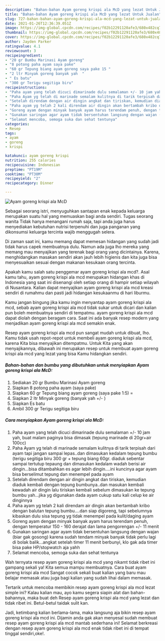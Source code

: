 ```yaml
---
description: "Bahan-bahan Ayam goreng krispi ala McD yang lezat Untuk Jualan"
title: "Bahan-bahan Ayam goreng krispi ala McD yang lezat Untuk Jualan"
slug: 727-bahan-bahan-ayam-goreng-krispi-ala-mcd-yang-lezat-untuk-jualan
date: 2021-01-26T12:36:39.051Z
image: https://img-global.cpcdn.com/recipes/f02b12291120afe3/680x482cq70/ayam-goreng-krispi-ala-mcd-foto-resep-utama.jpg
thumbnail: https://img-global.cpcdn.com/recipes/f02b12291120afe3/680x482cq70/ayam-goreng-krispi-ala-mcd-foto-resep-utama.jpg
cover: https://img-global.cpcdn.com/recipes/f02b12291120afe3/680x482cq70/ayam-goreng-krispi-ala-mcd-foto-resep-utama.jpg
author: Jayden Parker
ratingvalue: 4.1
reviewcount: 3
recipeingredient:
- "20 gr Bumbu Marinasi Ayam goreng"
- "8 potong paha ayam saya pake"
- "60 gr Tepung biang ayam goreng saya pake 15 "
- "2 ltr Minyak goreng banyak yah  "
- " Es batu"
- "300 gr Terigu segitiga biru"
recipeinstructions:
- "Paha ayam yang telah dicuci dimarinade dulu semalaman +/- 10 jam yah, buat malam paginya bisa dimasak (tepung marinade di 20gr+air 100cc)"
- "Paha Ayam yg telah di marinade semalam kulitnya di tarik terpisah dari ayam tapi jangan sampai lepas..dan dimasukan kedalam tepung bumbu (terigu segitiga biru 300 gr + tepung biang 60gr. diaduk sebentar sampai tertutup tepaung dan dimasukan kedalam wadah berisi air dingin...bisa ditambahkan es agar lebih dingin....ini kuncinya agar ayam bisa berselimut tepung dan menempel pada ayam"
- "Setelah direndam dengan air dingin angkat dan tiriskan, kemudian diaduk kembali dengan tepung bumbunya..dan masukan kembali kewadah air dingin lalu tiriskan kembali sebelum dimasukan ke tepung bumbu yah...jika yg digunakan dada ayam cukup satu kali celup ke air dinginnya"
- "Paha ayam yg telah 2 kali direndam air dingin akan bertambah kribo dengan balutan tepung bumbu....dan siap digoreng, tapi sebelumnya kibaskan dulu sisa tepung yg tidak menempel pada kulit/daging ayam"
- "Goreng ayam dengan minyak banyak ayam harus terendam penuh, dengan temperatur 150 - 160 derajat dan lama pengorengan +/- 11 menit"
- "Gunakan saringan agar ayam tidak bersentuhan langsung dengan wajan (biar gak gosong) karena sudah tendam minyak banyak tidak perlu lagi di bolak balik...angkat setelah timer 11 menit berbunyi, klo gak ada timer bisa pake HP/stopwatch aja yahh"
- "Selamat mencoba, semoga suka dan sehat tentunya"
categories:
- Resep
tags:
- ayam
- goreng
- krispi

katakunci: ayam goreng krispi 
nutrition: 255 calories
recipecuisine: Indonesian
preptime: "PT19M"
cooktime: "PT30M"
recipeyield: "2"
recipecategory: Dinner

---
```



![Ayam goreng krispi ala McD](https://img-global.cpcdn.com/recipes/f02b12291120afe3/680x482cq70/ayam-goreng-krispi-ala-mcd-foto-resep-utama.jpg)

Sebagai seorang istri, menyuguhkan santapan enak kepada keluarga merupakan suatu hal yang memuaskan bagi anda sendiri. Tugas seorang  wanita Tidak hanya menangani rumah saja, tapi anda juga harus menyediakan kebutuhan nutrisi terpenuhi dan juga panganan yang dikonsumsi keluarga tercinta wajib menggugah selera.

Di zaman  saat ini, kamu memang dapat memesan hidangan yang sudah jadi tidak harus capek membuatnya dulu. Namun ada juga lho mereka yang memang mau menyajikan yang terenak bagi orang yang dicintainya. Karena, menghidangkan masakan sendiri akan jauh lebih higienis dan kita juga bisa menyesuaikan sesuai dengan makanan kesukaan orang tercinta. 



Apakah kamu salah satu penggemar ayam goreng krispi ala mcd?. Asal kamu tahu, ayam goreng krispi ala mcd merupakan hidangan khas di Indonesia yang saat ini disenangi oleh setiap orang di hampir setiap wilayah di Nusantara. Kalian dapat menyajikan ayam goreng krispi ala mcd kreasi sendiri di rumahmu dan pasti jadi hidangan kesukaanmu di hari liburmu.

Kamu jangan bingung jika kamu ingin menyantap ayam goreng krispi ala mcd, sebab ayam goreng krispi ala mcd tidak sukar untuk dicari dan kalian pun boleh membuatnya sendiri di tempatmu. ayam goreng krispi ala mcd dapat diolah dengan beragam cara. Saat ini ada banyak resep modern yang menjadikan ayam goreng krispi ala mcd semakin enak.

Resep ayam goreng krispi ala mcd pun sangat mudah untuk dibuat, lho. Kamu tidak usah repot-repot untuk membeli ayam goreng krispi ala mcd, karena Kita bisa menyajikan ditempatmu. Untuk Kita yang akan menyajikannya, dibawah ini merupakan resep untuk membuat ayam goreng krispi ala mcd yang lezat yang bisa Kamu hidangkan sendiri.

<!--inarticleads1-->

##### Bahan-bahan dan bumbu yang dibutuhkan untuk menyiapkan Ayam goreng krispi ala McD:

1. Sediakan 20 gr Bumbu Marinasi Ayam goreng
1. Siapkan 8 potong paha ayam (saya pake)
1. Siapkan 60 gr Tepung biang ayam goreng (saya pake 1:5) =
1. Siapkan 2 ltr Minyak goreng (banyak yah +/- )
1. Siapkan  Es batu
1. Ambil 300 gr Terigu segitiga biru




<!--inarticleads2-->

##### Cara menyiapkan Ayam goreng krispi ala McD:

1. Paha ayam yang telah dicuci dimarinade dulu semalaman +/- 10 jam yah, buat malam paginya bisa dimasak (tepung marinade di 20gr+air 100cc)
1. Paha Ayam yg telah di marinade semalam kulitnya di tarik terpisah dari ayam tapi jangan sampai lepas..dan dimasukan kedalam tepung bumbu (terigu segitiga biru 300 gr + tepung biang 60gr. diaduk sebentar sampai tertutup tepaung dan dimasukan kedalam wadah berisi air dingin...bisa ditambahkan es agar lebih dingin....ini kuncinya agar ayam bisa berselimut tepung dan menempel pada ayam
1. Setelah direndam dengan air dingin angkat dan tiriskan, kemudian diaduk kembali dengan tepung bumbunya..dan masukan kembali kewadah air dingin lalu tiriskan kembali sebelum dimasukan ke tepung bumbu yah...jika yg digunakan dada ayam cukup satu kali celup ke air dinginnya
1. Paha ayam yg telah 2 kali direndam air dingin akan bertambah kribo dengan balutan tepung bumbu....dan siap digoreng, tapi sebelumnya kibaskan dulu sisa tepung yg tidak menempel pada kulit/daging ayam
1. Goreng ayam dengan minyak banyak ayam harus terendam penuh, dengan temperatur 150 - 160 derajat dan lama pengorengan +/- 11 menit
1. Gunakan saringan agar ayam tidak bersentuhan langsung dengan wajan (biar gak gosong) karena sudah tendam minyak banyak tidak perlu lagi di bolak balik...angkat setelah timer 11 menit berbunyi, klo gak ada timer bisa pake HP/stopwatch aja yahh
1. Selamat mencoba, semoga suka dan sehat tentunya




Wah ternyata resep ayam goreng krispi ala mcd yang nikamt tidak ribet ini gampang sekali ya! Kita semua mampu membuatnya. Cara buat ayam goreng krispi ala mcd Sangat cocok sekali buat kalian yang baru mau belajar memasak atau juga bagi kalian yang sudah lihai dalam memasak.

Tertarik untuk mencoba membikin resep ayam goreng krispi ala mcd lezat simple ini? Kalau kalian mau, ayo kamu segera siapin alat dan bahan-bahannya, maka buat deh Resep ayam goreng krispi ala mcd yang lezat dan tidak ribet ini. Betul-betul taidak sulit kan. 

Jadi, ketimbang kalian berlama-lama, maka langsung aja bikin resep ayam goreng krispi ala mcd ini. Dijamin anda gak akan menyesal sudah membuat resep ayam goreng krispi ala mcd mantab sederhana ini! Selamat berkreasi dengan resep ayam goreng krispi ala mcd enak tidak ribet ini di tempat tinggal sendiri,oke!.

